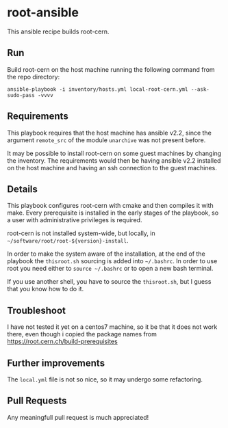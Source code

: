# root-ansible

This ansible recipe builds root-cern.

## Run

Build root-cern on the host machine running the following command from the repo directory:

    ansible-playbook -i inventory/hosts.yml local-root-cern.yml --ask-sudo-pass -vvvv

## Requirements

This playbook requires that the host machine has ansible v2.2, since the argument `remote_src` of the module `unarchive` was not present before.

It may be possible to install root-cern on some guest machines by changing the inventory. The requirements would then be having ansible v2.2 installed on the host machine and having an ssh connection to the guest machines.

## Details

This playbook configures root-cern with cmake and then compiles it with make. Every prerequisite is installed in the early stages of the playbook, so a user with administrative privileges is required.

root-cern is not installed system-wide, but locally, in `~/software/root/root-${version}-install`. 

In order to make the system aware of the installation, at the end of the playbook the `thisroot.sh` sourcing is added into `~/.bashrc`. In order to use root you need either to `source ~/.bashrc` or to open a new bash terminal. 

If you use another shell, you have to source the `thisroot.sh`, but I guess that you know how to do it.

## Troubleshoot

I have not tested it yet on a centos7 machine, so it be that it does not work there, even though i copied the package names from https://root.cern.ch/build-prerequisites

## Further improvements

The `local.yml` file is not so nice, so it may undergo some refactoring.

## Pull Requests

Any meaningfull pull request is much appreciated!
